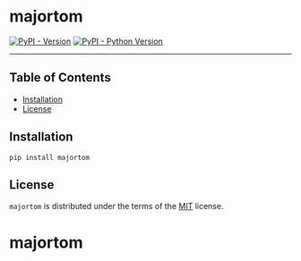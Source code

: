 # majortom

[![PyPI - Version](https://img.shields.io/pypi/v/majortom.svg)](https://pypi.org/project/majortom)
[![PyPI - Python Version](https://img.shields.io/pypi/pyversions/majortom.svg)](https://pypi.org/project/majortom)

-----

## Table of Contents

- [Installation](#installation)
- [License](#license)

## Installation

```console
pip install majortom
```

## License

`majortom` is distributed under the terms of the [MIT](https://spdx.org/licenses/MIT.html) license.
# majortom
